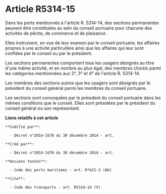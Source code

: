 # Article R5314-15

Dans les ports mentionnés à l'article R. 5314-14, des sections permanentes peuvent être constituées au sein du conseil
portuaire pour chacune des activités de pêche, de commerce et de plaisance. 

Elles instruisent, en vue de leur examen par le conseil portuaire, les affaires propres à une activité particulière ainsi que
les affaires qui leur sont confiées par le conseil ou par le président. 

Les sections permanentes comportent tous les usagers désignés au titre d'une même activité, et en nombre au plus égal, des
membres choisis parmi les catégories mentionnées aux 2°, 3° et 4° de l'article R. 5314-14. 

Les membres des sections autres que les usagers sont désignés par le président du conseil général parmi les membres du
conseil portuaire. 

Les sections sont convoquées par le président du conseil portuaire dans les mêmes conditions que le conseil. Elles sont
présidées par le président du conseil général ou son représentant.

**Liens relatifs à cet article**

	**Codifié par**:

	  - Décret n°2014-1670 du 30 décembre 2014 - art.

	**Créé par**:

	  - Décret n°2014-1670 du 30 décembre 2014 - art.

	**Anciens textes**:

	  - Code des ports maritimes - art. R*621-3 (Ab)

	**Cite**:

	  - Code des transports - art. R5314-14 (V)
